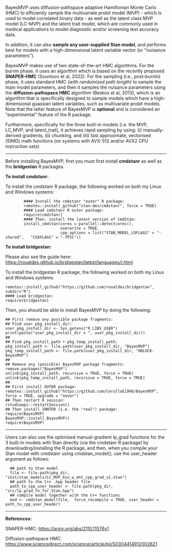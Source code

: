 BayesMVP uses diffusion-pathspace adaptive Hamiltonian Monte Carlo (HMC) to efficiently sample the 
multivariate probit model (MVP) - which is used to model correlated binary data - as well as the latent class MVP
model (LC-MVP) and the latent trait model, which are commonly used in medical applications to model diagnostic 
and/or screening test accuracy data. 

In addition, it can also **sample any user-supplied Stan model**, and performs best for models with 
a high-dimensional latent variable vector (or "nuisance parameters"). 

BayesMVP makes use of two state-of-the-art HMC algorithms. For the burnin phase, it uses an algorithm which 
is based on the recently proposed **SNAPER-HMC** (Sountsov et al, 2022). For the sampling (i.e., post-burnin)
phase, it uses standard HMC _(with randomized path length)_ to sample the main model parameters, and then 
it samples the nuisance parameters using the **diffusion-pathspace HMC** algorithm (Beskos et al, 2013), which 
is an algorithm that is specifically designed to sample models which have a high-dimensional guassian latent 
variables, such as multivariate probit models. Note that the latter feature of BayesMVP is **optional** and 
is considered an "experimental" feature of the R package. 

Furthermore, specifically for the three built-in models (i.e. the MVP, LC_MVP, and latent_trait), 
it achieves rapid sampling by using: 
(i) manually-derived gradients,
(ii) chunking, 
and (iii) fast approximate, vectorised (SIMD) math functions (on systems with AVX-512 and/or AVX2 CPU instruction sets)

--------------------------------------------------------------------------------------------------------------------------------------
Before installing BayesMVP, first you must first install **cmdstanr** as well as the **bridgestan** R packages. 

**To install cmdstanr:**

To install the cmdstanr R package, the following worked on both my Linux and Windows systems:

```
        #### Install the cmdstanr "outer" R package:
        remotes::install_github("stan-dev/cmdstanr", force = TRUE)
        #### Load cmdstanr R outer package:
        require(cmdstanr) 
        #### Then, install the latest version of CmdStan:
        install_cmdstan(cores = parallel::detectcores(),
                        overwrite = TRUE,
                        cpp_options = list("STAN_MODEL_LDFLAGS" = "-shared",   "CXXFLAGS" = "-fPIC"))
```
               
   

**To install bridgestan:**

Please also see the guide here: https://roualdes.github.io/bridgestan/latest/languages/r.html

To install the bridgestan R package, the following worked on both my Linux and Windows systems:

```
remotes::install_github("https://github.com/roualdes/bridgestan", subdir="R")
#### Load bridgestan:
require(bridgestan)
```


Then, you should be able to install BayesMVP by doing the following:

```
## First remove any possible package fragments:
## Find user_pkg_install_dir:
user_pkg_install_dir <- Sys.getenv("R_LIBS_USER")
print(paste("user_pkg_install_dir = ", user_pkg_install_dir))
##
## Find pkg_install_path + pkg_temp_install_path:
pkg_install_path <- file.path(user_pkg_install_dir, "BayesMVP")
pkg_temp_install_path <- file.path(user_pkg_install_dir, "00LOCK-BayesMVP")
##
## Remove any (possible) BayesMVP package fragments:
remove.packages("BayesMVP")
unlink(pkg_install_path, recursive = TRUE, force = TRUE)
unlink(pkg_temp_install_path, recursive = TRUE, force = TRUE)
##
## First install OUTER package:
remotes::install_github("https://github.com/CerulloE1996/BayesMVP", force = TRUE, upgrade = "never")
## Then restart R session:
rstudioapi::restartSession()
## Then install INNTER (i.e. the "real") package:
require(BayesMVP)
BayesMVP::install_BayesMVP()
require(BayesMVP)
```


--------------------------------------------------------------------------------------------------------------------------------------


Users can also use the optimised manual-gradient lp_grad functions for the 3 built-in models with Stan directly 
(via the cmdstanr R package) by downloading/installing the R package, and  then, when you compile your Stan model 
with cmdstanr using cmdstan_model(), use the user_header argument as follows: 

      ## path to Stan model
      file <- file.path(pkg_dir, "inst/stan_models/LC_MVP_bin_w_mnl_cpp_grad_v1.stan") 
      ## path to the C++ .hpp header file
      path_to_cpp_user_header <- file.path(pkg_dir, "src/lp_grad_fn_for_Stan.hpp") 
      ## compile model together with the C++ functions
      mod <- cmdstan_model(file,  force_recompile = TRUE, user_header = path_to_cpp_user_header) 




--------------------------------------------------------------------------------------------------------------------------------------



**References:**

SNAPER-HMC:  https://arxiv.org/abs/2110.11576v1

Diffusion-pathspace HMC: https://www.sciencedirect.com/science/article/pii/S0304414912002621
